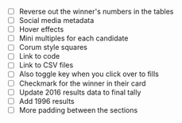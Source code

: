 - [ ] Reverse out the winner's numbers in the tables
- [ ] Social media metadata
- [ ] Hover effects
- [ ] Mini multiples for each candidate
- [ ] Corum style squares
- [ ] Link to code
- [ ] Link to CSV files
- [ ] Also toggle key when you click over to fills
- [ ] Checkmark for the winner in their card
- [ ] Update 2016 results data to final tally
- [ ] Add 1996 results
- [ ] More padding between the sections
